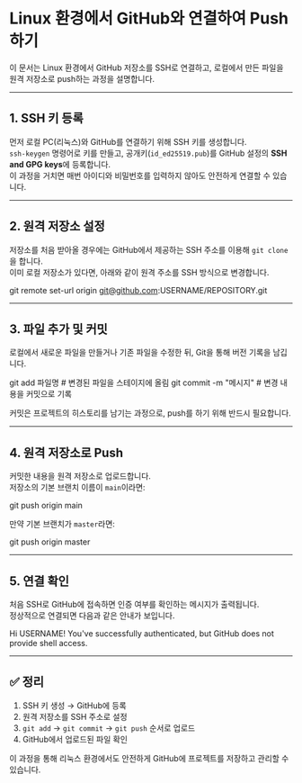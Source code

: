 # Linux 환경에서 GitHub와 연결하여 Push 하기

이 문서는 Linux 환경에서 GitHub 저장소를 SSH로 연결하고, 로컬에서 만든 파일을 원격 저장소로 push하는 과정을 설명합니다.

---

## 1. SSH 키 등록
먼저 로컬 PC(리눅스)와 GitHub를 연결하기 위해 SSH 키를 생성합니다.  
`ssh-keygen` 명령어로 키를 만들고, 공개키(`id_ed25519.pub`)를 GitHub 설정의 **SSH and GPG keys**에 등록합니다.  
이 과정을 거치면 매번 아이디와 비밀번호를 입력하지 않아도 안전하게 연결할 수 있습니다.

---

## 2. 원격 저장소 설정
저장소를 처음 받아올 경우에는 GitHub에서 제공하는 SSH 주소를 이용해 `git clone`을 합니다.  
이미 로컬 저장소가 있다면, 아래와 같이 원격 주소를 SSH 방식으로 변경합니다.

git remote set-url origin git@github.com:USERNAME/REPOSITORY.git

---

## 3. 파일 추가 및 커밋
로컬에서 새로운 파일을 만들거나 기존 파일을 수정한 뒤, Git을 통해 버전 기록을 남깁니다.

git add 파일명 # 변경된 파일을 스테이지에 올림
git commit -m "메시지" # 변경 내용을 커밋으로 기록

커밋은 프로젝트의 히스토리를 남기는 과정으로, push를 하기 위해 반드시 필요합니다.

---

## 4. 원격 저장소로 Push
커밋한 내용을 원격 저장소로 업로드합니다.  
저장소의 기본 브랜치 이름이 `main`이라면:

git push origin main

만약 기본 브랜치가 `master`라면:

git push origin master

---

## 5. 연결 확인
처음 SSH로 GitHub에 접속하면 인증 여부를 확인하는 메시지가 출력됩니다.  
정상적으로 연결되면 다음과 같은 안내가 보입니다.

Hi USERNAME! You've successfully authenticated, but GitHub does not provide shell access.

---

## ✅ 정리
1. SSH 키 생성 → GitHub에 등록  
2. 원격 저장소를 SSH 주소로 설정  
3. `git add` → `git commit` → `git push` 순서로 업로드  
4. GitHub에서 업로드된 파일 확인  

이 과정을 통해 리눅스 환경에서도 안전하게 GitHub에 프로젝트를 저장하고 관리할 수 있습니다.
